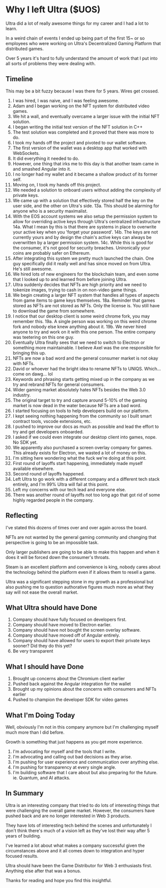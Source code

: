 # Why I left Ultra ($UOS)

Ultra did a lot of really awesome things for my career and I had a lot to learn.

In a weird chain of events I ended up being part of the first 15~ or so employees who were working on Ultra's Decentralized Gaming Platform that distributed games.

Over 5 years it's hard to fully understand the amount of work that I put into all sorts of problems they were dealing with.

## Timeline

This may be a bit fuzzy because I was there for 5 years. Wires get crossed.

1. I was hired, I was naive, and I was feeling awesome.
2. Adam and I began working on the NFT system for distributed video games.
3. We hit a wall, and eventually overcame a larger issue with the initial NFT solution.
4. I began writing the initial test version of the NFT solution in C++
5. The test solution was completed and it proved that there was more to do.
6. I took my hands off the project and pivoted to our wallet software.
7. The first version of the wallet was a desktop app that worked with WebSockets.
8. It did everything it needed to do.
9. However, one thing that irks me to this day is that another team came in and smashed Angular into it.
10. I no longer had my wallet and it became a shallow product of its former self.
11. Moving on, I took my hands off this project.
12. We needed a solution to onboard users without adding the complexity of private keys.
13. We came up with a solution that effectively stored half the key on the user side, and the other on Ultra's side.
13a. This should be alarming for anyone who is a security maximalist.
14. With the EOS account systems we also setup the permission system to allow for overriding active keys through Ultra's centralized infrastructure
14a. What I mean by this is that there are systems in place to overwrite your active key when you 'forget your password'.
14b. The keys are not currently yours and by design the chain's active keys can always be overwritten by a larger permission system.
14c. While this is good for the consumer, it's not good for security breaches. Unironically your coins are probably safer on Ethereum.
15. After integrating this system we pretty much launched the chain. One guy specifically did it really well and has since moved on from Ultra. He's still awesome.
16. We hired lots of new engineers for the blockchain team, and even some that I looked up to and learned from before joining Ultra.
17. Ultra suddenly decides that NFTs are high priority and we need to tokenize images, trying to cash in on non-video game things.
18. We begin creating a larger NFT system that handles all types of aspects from game items to game keys themselves.
18a. Reminder that games stored as NFTs are not stored as NFTs. Only the license is. You still have to download the game from somewhere.
19. I notice that our desktop client is some weird chrome fork, you may remember this.
19a. A single person was working on this weird chrome fork and nobody else knew anything about it.
19b. We never hired anyone to try and work on it with this one person. The entire company was teetering on this one guy.
20. Eventually Ultra finally sees that we need to switch to Electron or something more maintainable. I believe Axel was the one responsible for bringing this up.
21. NFTs are now a bad word and the general consumer market is not okay with NFTs.
22. David or whoever had the bright idea to rename NFTs to UNIQS. Which... come on dawg... lol
23. Keywords and phrasing starts getting mixed up in the company as we try and rebrand NFTs for general consumers.
24. Wider gaming market absolutely hates NFTs besides the Web 3.0 industry.
25. The original target to try and capture around 5-10% of the gaming market is now dead in the water because NFTs are a bad word.
26. I started focusing on tools to help developers build on our platform.
27. I kept seeing nothing happening from the community so I built smart contract tools, vscode extensions, etc.
28. I pushed to improve our docs as much as possible and lead the effort to try and get developers onboarded.
29. I asked if we could even integrate our desktop client into games, nope. No SDK yet.
30. We apparently also purchased a screen overlay company for games. This already exists for Electron, we wasted a lot of money on this.
31. I'm sitting here wondering what the fuck we're doing at this point.
32. First round of layoffs start happening, immediately made myself available elsewhere.
33. Second round of layoffs happened.
34. Left Ultra to go work with a different company and a different tech stack entirely, and I'm 99% Ultra will fail at this point.
35. Left my concerns with our tech lead and everyone else.
36. There was another round of layoffs not too long ago that got rid of some highly regarded people in the company.

## Reflecting 

I've stated this dozens of times over and over again across the board.

NFTs are not wanted by the general gaming community and changing that perspective is going to be an impossible task.

Only larger publishers are going to be able to make this happen and when it does it will be forced down the consumer's throats.

Steam is an excellent platform and convenience is king, nobody cares about the technology behind the platform even if it allows them to resell a game.

Ultra was a significant stepping stone in my growth as a professional but also pushing me to question authorative figures much more as what they say will not ease the overall market.

## What Ultra should have Done

1. Company should have fully focused on developers first.
2. Company should have moved to Electron earlier.
3. Company should have not bought the screen overlay software.
5. Company should have moved off of Angular entirely.
6. Company should have allowed for users to export their private keys sooner? Did they do this yet?
7. Be very transparent

## What I should have Done

1. Brought up concerns about the Chromium client earlier
2. Pushed back against the Angular integration for the wallet
3. Brought up my opinions about the concerns with consumers and NFTs earlier
4. Pushed to champion the developer SDK for video games

## What I'm Doing Today

Well, obviously I'm not in this company anymore but I'm challenging myself much more than I did before.

Growth is something that just happens as you get more experience.

1. I'm advocating for myself and the tools that I write.
2. I'm advocating and calling out bad decisions as they arise.
3. I'm pushing for user experience and communication over anything else.
4. I'm pushing for transparency at every single angle.
5. I'm building software that I care about but also preparing for the future. ie. Quantum, and AI attacks.

## In Summary

Ultra is an interesting company that tried to do lots of interesting things that were challenging the overall game market. However, the consumers have pushed back and are no longer interested in Web 3 products. 

They have lots of interesting tech behind the scenes and unfortunately I don't think there's much of a vision left as they've lost their way after 5 years of building.

I've learned a lot about what makes a company successful given the circumstances above and it all comes down to integration and hyper focused results.

Ultra should have been the Game Distributor for Web 3 enthusiasts first. Anything else after that was a bonus.

Thanks for reading and hope you find this insightful.
